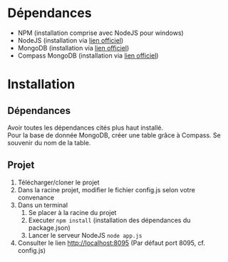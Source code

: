# Dépendances

- NPM (installation comprise avec NodeJS pour windows)
- NodeJS (installation via [lien officiel](https://nodejs.org/en/download/))
- MongoDB (installation via [lien officiel](https://www.mongodb.com/download-center?jmp=nav#community))
- Compass MongoDB (installation via [lien officiel](https://www.mongodb.com/download-center?jmp=nav#compass))

# Installation

## Dépendances

Avoir toutes les dépendances cités plus haut installé.  
Pour la base de donnée MongoDB, créer une table grâce à Compass. Se souvenir du nom de la table.

## Projet

1. Télécharger/cloner le projet
2. Dans la racine projet, modifier le fichier config.js selon votre convenance
3. Dans un terminal
    1. Se placer à la racine du projet
    2. Executer `npm install` (installation des dépendances du package.json)
    3. Lancer le serveur NodeJS `node app.js`
4. Consulter le lien [http://localhost:8095](http://localhost:8095) (Par défaut port 8095, cf. config.js)
